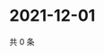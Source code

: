 # 2021-12-01

共 0 条

<!-- BEGIN WEIBO -->
<!-- 最后更新时间 Wed Dec 01 2021 07:11:36 GMT+0800 (China Standard Time) -->

<!-- END WEIBO -->
